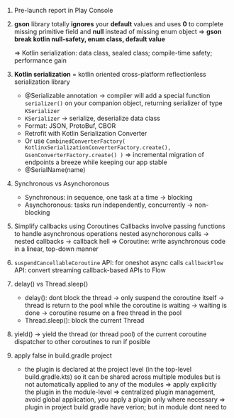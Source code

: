 1. Pre-launch report in Play Console
2. **gson** library totally **ignores** your **default** values and uses **0** to complete missing primitive field and **null** instead of missing enum object
=> **gson break kotlin null-safety, enum class, default value**
    
    => Kotlin serialization: data class, sealed class; compile-time safety; performance gain
    
3. **Kotlin serialization** = kotlin oriented cross-platform reflectionless serialization library
    - @Serializable annotation -> compiler will add a special function `serializer()` on your companion object, returning serializer of type `KSerializer`
    - `KSerializer` -> serialize, deserialize data class
    - Format: JSON, ProtoBuf, CBOR
    - Retrofit with Kotlin Serialization Converter
    - Or use `CombinedConverterFactory(
            KotlinxSerializationConverterFactory.create(),
            GsonConverterFactory.create()
        )`
    => incremental migration of endpoints a breeze while keeping our app stable
    - @SerialName(name)
4. Synchronous vs Asynchoronous
    - Synchronous: in sequence, one task at a time -> blocking
    - Asynchoronous: tasks run independently, concurrently -> non-blocking
5. Simplify callbacks using Coroutines
Callbacks involve passing functions to handle asynchronous operations
nested asynchoronous calls -> nested callbacks -> callback hell
=> Coroutine: write asynchronous code in a linear, top-down manner
6. `suspendCancellableCoroutine` API: for oneshot async calls
`callbackFlow` API: convert streaming callback-based APIs to Flow
7. delay() vs Thread.sleep()
    - delay(): dont block the thread -> only suspend the coroutine itself -> thread is return to the pool while the coroutine is waiting -> waiting is done -> coroutine resume on a free thread in the pool
    - Thread.sleep(): block the current Thread
8. yield() -> yield the thread (or thread pool) of the current coroutine dispatcher to other coroutines to run if posible
9. apply false in build.gradle project
    - the plugin is declared at the project level (in the top-level build.gradle.kts) so it can be shared across multiple modules but is not automatically applied to any of the modules
    => apply explicitly the plugin in the module-level
    => centralized plugin management, avoid global application, you apply a plugin only where necessary
    => plugin in project build.gradle have verion; but in module dont need to